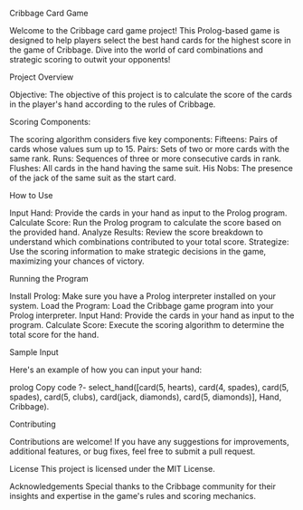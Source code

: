 Cribbage Card Game

Welcome to the Cribbage card game project! This Prolog-based game is designed to help players select the best hand cards for the highest score in the game of Cribbage. Dive into the world of card combinations and strategic scoring to outwit your opponents!

Project Overview

Objective: The objective of this project is to calculate the score of the cards in the player's hand according to the rules of Cribbage.

Scoring Components: 

The scoring algorithm considers five key components:
Fifteens: Pairs of cards whose values sum up to 15.
Pairs: Sets of two or more cards with the same rank.
Runs: Sequences of three or more consecutive cards in rank.
Flushes: All cards in the hand having the same suit.
His Nobs: The presence of the jack of the same suit as the start card.

How to Use

Input Hand: Provide the cards in your hand as input to the Prolog program.
Calculate Score: Run the Prolog program to calculate the score based on the provided hand.
Analyze Results: Review the score breakdown to understand which combinations contributed to your total score.
Strategize: Use the scoring information to make strategic decisions in the game, maximizing your chances of victory.

Running the Program

Install Prolog: Make sure you have a Prolog interpreter installed on your system.
Load the Program: Load the Cribbage game program into your Prolog interpreter.
Input Hand: Provide the cards in your hand as input to the program.
Calculate Score: Execute the scoring algorithm to determine the total score for the hand.

Sample Input

Here's an example of how you can input your hand:

prolog
Copy code
?- select_hand([card(5, hearts), card(4, spades), card(5, spades), card(5, clubs), card(jack, diamonds), card(5, diamonds)], Hand, Cribbage).

Contributing

Contributions are welcome! If you have any suggestions for improvements, additional features, or bug fixes, feel free to submit a pull request.

License
This project is licensed under the MIT License.

Acknowledgements
Special thanks to the Cribbage community for their insights and expertise in the game's rules and scoring mechanics.
